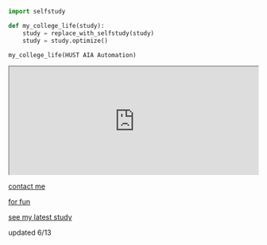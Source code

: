 ```python
import selfstudy

def my_college_life(study):
    study = replace_with_selfstudy(study)
    study = study.optimize()

my_college_life(HUST AIA Automation)
```

<div style=" width: 100%; height:220;overflow: hidden; "><iframe src="https://widget.pkmer.cn/free/BongoCat?user=3285d6c1-2db8-4a90-8173-d38255e5b447&theme=%E4%BA%AE%E8%89%B2%E6%A8%A1%E5%BC%8F&select-theme=light" allow="fullscreen" style=" height: 100%; width: 100%;"></iframe></div>


[contact me](about.md)

[for fun](test.md)

[see my latest study](https://blog.csdn.net/2301_81944256?spm=1011.2415.3001.5343)

updated 6/13

